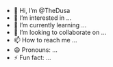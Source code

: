 - 👋 Hi, I’m @TheDusa
- 👀 I’m interested in ...
- 🌱 I’m currently learning ...
- 💞️ I’m looking to collaborate on ...
- 📫 How to reach me ...
- 😄 Pronouns: ...
- ⚡ Fun fact: ...

<!---
TheDusa/TheDusa is a ✨ special ✨ repository because its `README.md` (this file) appears on your GitHub profile.
You can click the Preview link to take a look at your changes.
--->

